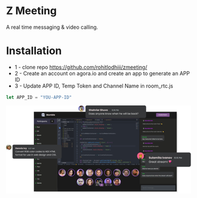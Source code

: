 # Z Meeting
A real time messaging & video calling.

# Installation
* 1 - clone repo https://github.com/rohitlodhiii/zmeeting/
* 2 - Create an account on agora.io and create an app to generate an APP ID
* 3 - Update APP ID, Temp Token and Channel Name in room_rtc.js
```javascript
let APP_ID = "YOU-APP-ID"
```


<img src="./images/preview.png">  
